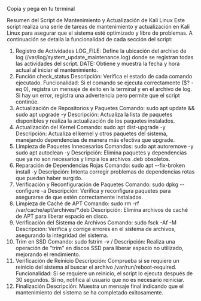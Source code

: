 Copia y pega en tu terminal

Resumen del Script de Mantenimiento y Actualización de Kali Linux
Este script realiza una serie de tareas de mantenimiento y actualización en Kali Linux para asegurar que el sistema esté optimizado y libre de problemas. A continuación se detalla la funcionalidad de cada sección del script:

1. Registro de Actividades
LOG_FILE: Define la ubicación del archivo de log (/var/log/system_update_maintenance.log) donde se registran todas las actividades del script.
DATE: Obtiene y muestra la fecha y hora actual al iniciar el mantenimiento.
2. Función check_status
Descripción: Verifica el estado de cada comando ejecutado.
Funcionalidad:
Si el comando se ejecuta correctamente ($? -eq 0), registra un mensaje de éxito en la terminal y en el archivo de log.
Si hay un error, registra una advertencia pero permite que el script continúe.
3. Actualización de Repositorios y Paquetes
Comando: sudo apt update && sudo apt upgrade -y
Descripción: Actualiza la lista de paquetes disponibles y realiza la actualización de los paquetes instalados.
4. Actualización del Kernel
Comando: sudo apt dist-upgrade -y
Descripción: Actualiza el kernel y otros paquetes del sistema, manejando dependencias de manera más efectiva que upgrade.
5. Limpieza de Paquetes Innecesarios
Comandos:
sudo apt autoremove -y
sudo apt autoclean -y
Descripción: Elimina paquetes y dependencias que ya no son necesarios y limpia los archivos .deb obsoletos.
6. Reparación de Dependencias Rojas
Comando: sudo apt --fix-broken install -y
Descripción: Intenta corregir problemas de dependencias rotas que puedan haber surgido.
7. Verificación y Reconfiguración de Paquetes
Comando: sudo dpkg --configure -a
Descripción: Verifica y reconfigura paquetes para asegurarse de que estén correctamente instalados.
8. Limpieza de Caché de APT
Comando: sudo rm -rf /var/cache/apt/archives/*.deb
Descripción: Elimina archivos de caché de APT para liberar espacio en disco.
9. Verificación del Sistema de Archivos
Comando: sudo fsck -Af -M
Descripción: Verifica y corrige errores en el sistema de archivos, asegurando la integridad del sistema.
10. Trim en SSD
Comando: sudo fstrim -v /
Descripción: Realiza una operación de "trim" en discos SSD para liberar espacio no utilizado, mejorando el rendimiento.
11. Verificación de Reinicio
Descripción: Comprueba si se requiere un reinicio del sistema al buscar el archivo /var/run/reboot-required.
Funcionalidad: Si se requiere un reinicio, el script lo ejecuta después de 30 segundos. Si no, notifica al usuario que no es necesario reiniciar.
12. Finalización
Descripción: Muestra un mensaje final indicando que el mantenimiento del sistema se ha completado exitosamente.
